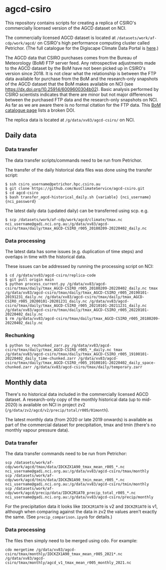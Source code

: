 # agcd-csiro

This repository contains scripts for creating a replica of CSIRO's commercially licensed version of the AGCD dataset on NCI.

The commercially licensed AGCD dataset is located at `/datasets/work/af-cdp/work/agcd/` on CSIRO's high performance computing cluster called Petrichor.
(The full catalogue for the Digiscape Climate Data Portal is [here](https://data-cbr.it.csiro.au/thredds/catalog/catch_all/Digiscape_Climate_Data_Portal/catalog.html).)

The AGCD data that CSIRO purchases comes from the Bureau of Meteorology (BoM) FTP server feed.
Any retrospective adjustments made to the AGCD dataset by the BoM have not been picked up in CSIRO's version since 2018.
It is not clear what the relationship is between the FTP data available for purchase from the BoM
and the research-only snapshots of the AGCD dataset that the BoM makes available on NCI
(see https://dx.doi.org/10.25914/6009600304b02).
Basic analysis performed by CSIRO scientists indicates that there are minor but not major
differences between the purchased FTP data and the research-only snapshots on NCI.
As far as we are aware there is no formal citation for the FTP data.
This [BoM catalogue page](http://www.bom.gov.au/metadata/catalogue/19115/ANZCW0503900567) lists a broken DOI.

The replica data is located at `/g/data/xv83/agcd-csiro/` on NCI.

## Daily data

### Data transfer

The data transfer scripts/commands need to be run from Petrichor.

The transfer of the daily historical data files was done using the transfer script:
```
$ ssh csiro_username@petrichor.hpc.csiro.au
$ git clone https://github.com/AusClimateService/agcd-csiro.git
$ cd agcd-csiro
$ bash transfer_agcd-historical_daily.sh {variable} {nci_username} {nci_password}
```

The latest daily data (updated daily) can be transferred using scp. e.g.
```
$ scp /datasets/work/af-cdp/work/agcd/climate/tmax.nc nci_username@gadi.nci.org.au:/g/data/xv83/agcd-csiro/tmax/daily/tmax_AGCD-CSIRO_r005_20180209-20220402_daily.nc
```

### Data processing

The latest data has some issues (e.g. duplication of time steps) and
overlaps in time with the historical data.

These issues can be addressed by running the processing script on NCI:

```
$ cd /g/data/xv83/agcd-csiro/replica-code
$ git pull origin main
$ python process_current.py /g/data/xv83/agcd-csiro/tmax/daily/tmax_AGCD-CSIRO_r005_20180209-20220402_daily.nc tmax /g/data/xv83/agcd-csiro/tmax/daily/tmax_AGCD-CSIRO_r005_20190101-20191231_daily.nc /g/data/xv83/agcd-csiro/tmax/daily/tmax_AGCD-CSIRO_r005_20200101-20201231_daily.nc /g/data/xv83/agcd-csiro/tmax/daily/tmax_AGCD-CSIRO_r005_20210101-20211231_daily.nc /g/data/xv83/agcd-csiro/tmax/daily/tmax_AGCD-CSIRO_r005_20220101-20220402_daily.nc
$ rm /g/data/xv83/agcd-csiro/tmax/daily/tmax_AGCD-CSIRO_r005_20180209-20220402_daily.nc
```

### Rechunking

```
$ python to_rechunked_zarr.py /g/data/xv83/agcd-csiro/tmax/daily/tmax_AGCD-CSIRO_r005_*_daily.nc tmax /g/data/xv83/agcd-csiro/tmax/daily/tmax_AGCD-CSIRO_r005_19100101-20220402_daily_time-chunked.zarr /g/data/xv83/agcd-csiro/tmax/daily/tmax_AGCD-CSIRO_r005_19100101-20220402_daily_space-chunked.zarr /g/data/xv83/agcd-csiro/tmax/daily/temporary.zarr
```

## Monthly data

There's no historical data included in the commercially licensed AGCD dataset.
A research-only copy of the monthly historical data (up to mid-2020) is available on NCI in project zv2
(`/g/data/zv2/agcd/v2/precip/total/r005/01month`).

The latest monthly data (from 2020 or late 2019 onwards) is available as part of the commercial dataset
for precipitation, tmax and tmin (there's no monthly vapour pressure data).

### Data transfer

The data transfer commands need to be run from Petrichor:
```
scp /datasets/work/af-cdp/work/agcd/tmax/data/IDCKZX1A90_tmax_mean_r005_*.nc nci_username@gadi.nci.org.au:/g/data/xv83/agcd-csiro/tmax/monthly
scp /datasets/work/af-cdp/work/agcd/tmin/data/IDCKZN1A90_tmin_mean_r005_*.nc nci_username@gadi.nci.org.au:/g/data/xv83/agcd-csiro/tmin/monthly
scp /datasets/work/af-cdp/work/agcd/precip/data/IDCK2R1AT0_precip_total_r005_*.nc nci_username@gadi.nci.org.au:/g/data/xv83/agcd-csiro/precip/monthly
```

For the precipitation data it looks like `IDCK2R1AT0` is v2 and `IDCKZR1AT0` is v1,
although when comparing against the data in zv2 the values aren't exactly the same.
(See `precip_comparison.ipynb` for details.)

### Data processing

The files then simply need to be merged using cdo. For example:
```
cdo mergetime /g/data/xv83/agcd-csiro/tmax/monthly/IDCKZX1A90_tmax_mean_r005_2021*.nc /g/data/xv83/agcd-csiro/tmax/monthly/agcd_v1_tmax_mean_r005_monthly_2021.nc
```

